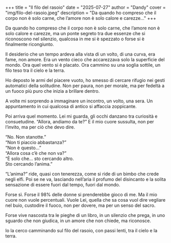 +++
title = "Il filo del rasoio"
date = "2025-07-27"
author = "Dandy"
cover = "img/filo-del-rasoio.jpeg"
description = "Da quando ho compreso che il corpo non è solo carne, che l’amore non è solo calore e carezze..."
+++

Da quando ho compreso che il corpo non è solo carne, che l’amore non è solo calore e carezze, ma un ponte segreto tra due essenze che si riconoscono nel silenzio, qualcosa in me si è spezzato o forse si è finalmente ricongiunto.

Il desiderio che un tempo ardeva alla vista di un volto, di una curva, era fame, non amore. Era un vento cieco che accarezzava solo la superficie del mondo. Ora quel vento si è placato. Ora cammino su una soglia sottile, un filo teso tra il cielo e la terra.

Ho deposto le armi del piacere vuoto, ho smesso di cercare rifugio nei gesti automatici della solitudine. Non per paura, non per morale, ma per fedeltà a un fuoco più puro che inizia a brillare dentro.

A volte mi sorprendo a immaginare un incontro, un volto, una sera. Un appuntamento in cui qualcosa di antico si affaccia zoppicante.

Poi arriva quel momento. Lei mi guarda, gli occhi danzano tra curiosità e consuetudine.
“Allora, andiamo da te?”
E il mio cuore sussulta, non per l’invito, ma per ciò che devo dire.

“No. Non stanotte.”  
“Non ti piaccio abbastanza?”  
“Non è questo…”  
“Allora cosa c’è che non va?”  
“È solo che… sto cercando altro.  
Sto cercando l’anima.”  

“L’anima?” ride, quasi con tenerezza, come si ride di un bimbo che crede negli elfi. Poi se ne va, lasciando nell’aria il profumo del disincanto e la solita sensazione di essere fuori dal tempo, fuori dal mondo.

Forse sì. Forse il 98% delle donne si prenderebbe gioco di me. Ma il mio cuore non vuole percentuali. Vuole Lei, quella che sa cosa vuol dire vegliare nel buio, custodire il fuoco, non per dovere, ma per un senso del sacro.

Forse vive nascosta tra le pieghe di un libro, in un silenzio che prega, in uno sguardo che non giudica, in un amore che non chiede, ma riconosce.

Io la cerco camminando sul filo del rasoio, con passi lenti, tra il cielo e la terra.
